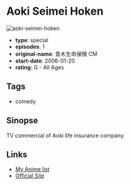 # Aoki Seimei Hoken

![aoki-seimei-hoken](https://cdn.myanimelist.net/images/anime/9/75957.jpg)

-   **type**: special
-   **episodes**: 1
-   **original-name**: 青木生命保険 CM
-   **start-date**: 2006-01-20
-   **rating**: G - All Ages

## Tags

-   comedy

## Sinopse

TV commercial of Aoki life insurance company.

## Links

-   [My Anime list](https://myanimelist.net/anime/31513/Aoki_Seimei_Hoken)
-   [Official Site](http://www.aokijun.net/movie.html)
